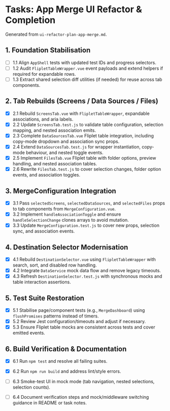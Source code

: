 # Tasks: App Merge UI Refactor & Completion

Generated from `ui-refactor-plan-app-merge.md`.

## 1. Foundation Stabilisation

- [ ] 1.1 Align `AppShell` tests with updated test IDs and progress selectors.
- [ ] 1.2 Audit `FlipletTableWrapper.vue` event payloads and extend helpers if required for expandable rows.
- [ ] 1.3 Extract shared selection diff utilities (if needed) for reuse across tab components.

## 2. Tab Rebuilds (Screens / Data Sources / Files)

- [x] 2.1 Rebuild `ScreensTab.vue` with `FlipletTableWrapper`, expandable associations, and aria labels.
- [x] 2.2 Update `ScreensTab.test.js` to validate table configuration, selection mapping, and nested association emits.
- [x] 2.3 Complete `DataSourcesTab.vue` Fliplet table integration, including copy-mode dropdown and association sync props.
- [x] 2.4 Extend `DataSourcesTab.test.js` for wrapper instantiation, copy-mode behaviour, and nested toggle events.
- [x] 2.5 Implement `FilesTab.vue` Fliplet table with folder options, preview handling, and nested association tables.
- [x] 2.6 Rewrite `FilesTab.test.js` to cover selection changes, folder option events, and association toggles.

## 3. MergeConfiguration Integration

- [x] 3.1 Pass `selectedScreens`, `selectedDataSources`, and `selectedFiles` props to tab components from `MergeConfiguration.vue`.
- [x] 3.2 Implement `handleAssociationToggle` and ensure `handleSelectionChange` clones arrays to avoid mutation.
- [x] 3.3 Update `MergeConfiguration.test.js` to cover new props, selection sync, and association events.

## 4. Destination Selector Modernisation

- [x] 4.1 Rebuild `DestinationSelector.vue` using `FlipletTableWrapper` with search, sort, and disabled row handling.
- [x] 4.2 Integrate `DataService` mock data flow and remove legacy timeouts.
- [x] 4.3 Refresh `DestinationSelector.test.js` with synchronous mocks and table interaction assertions.

## 5. Test Suite Restoration

- [x] 5.1 Stabilise page/component tests (e.g., `MergeDashboard`) using `flushPromises` patterns instead of timers.
- [x] 5.2 Review Jest configuration/timeouts and adjust if necessary.
- [x] 5.3 Ensure Fliplet table mocks are consistent across tests and cover emitted events.

## 6. Build Verification & Documentation

- [x] 6.1 Run `npm test` and resolve all failing suites.
- [x] 6.2 Run `npm run build` and address lint/style errors.
- [ ] 6.3 Smoke-test UI in mock mode (tab navigation, nested selections, selection counts).
- [ ] 6.4 Document verification steps and mock/middleware switching guidance in README or task notes.

